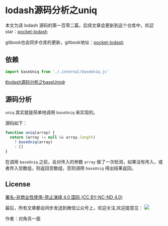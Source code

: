 # lodash源码分析之uniq

本文为读 lodash 源码的第一百零二篇，后续文章会更新到这个仓库中，欢迎 star：[pocket-lodash](https://github.com/yeyuqiudeng/pocket-lodash)

gitbook也会同步仓库的更新，gitbook地址：[pocket-lodash](https://www.gitbook.com/book/yeyuqiudeng/pocket-lodash/details)

## 依赖

```javascript
import baseUniq from './.internal/baseUniq.js'
```

[《lodash源码分析之baseUniq》](internal/baseUniq.md)

## 源码分析

`uniq` 其实就是简单地调用 `baseUniq` 来实现的。

源码如下：

```javascript
function uniq(array) {
  return (array != null && array.length)
    ? baseUniq(array)
    : []
}
```

在调用 `baseUniq` 之前，会对传入的参数 `array` 做了一次检测，如果没有传入，或者传入空数组，则返回空数组，否则调用 `baseUniq` 得出结果返回。

## License

[署名-非商业性使用-禁止演绎 4.0 国际 (CC BY-NC-ND 4.0)](http://creativecommons.org/licenses/by-nc-nd/4.0/)

最后，所有文章都会同步发送到微信公众号上，欢迎关注,欢迎提意见：  ![](https://raw.githubusercontent.com/yeyuqiudeng/resource/master/images/qrcode_front-end-article.jpg) 

作者：对角另一面 